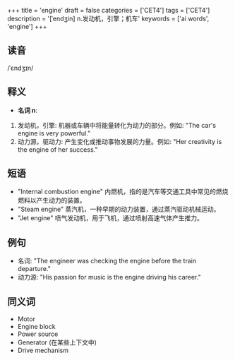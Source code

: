 +++
title = 'engine'
draft = false
categories = ['CET4']
tags = ['CET4']
description = '[ˈendʒin] n.发动机，引擎；机车'
keywords = ['ai words', 'engine']
+++

## 读音
/ˈɛndʒɪn/

## 释义
- **名词 n**:
1. 发动机，引擎: 机器或车辆中将能量转化为动力的部分。例如: "The car's engine is very powerful."
2. 动力源，驱动力: 产生变化或推动事物发展的力量。例如: "Her creativity is the engine of her success."

## 短语
- "Internal combustion engine" 内燃机，指的是汽车等交通工具中常见的燃烧燃料以产生动力的装置。
- "Steam engine" 蒸汽机，一种早期的动力装置，通过蒸汽驱动机械运动。
- "Jet engine" 喷气发动机，用于飞机，通过喷射高速气体产生推力。

## 例句
- 名词: "The engineer was checking the engine before the train departure."
- 动力源: "His passion for music is the engine driving his career."

## 同义词
- Motor
- Engine block
- Power source
- Generator (在某些上下文中)
- Drive mechanism
